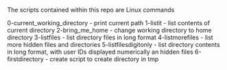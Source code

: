 The scripts contained within this repo are Linux commands

0-current_working_directory - print current path
1-listit - list contents of current directory
2-bring_me_home - change working directory to home directory
3-listfiles - list directory files in long format
4-listmorefiles - list more hidden files and directories
5-listfilesdigitonly - list directory contents in long format, with user IDs displayed numerically an hidden files
6-firstdirectory - create script to create directory in tmp




